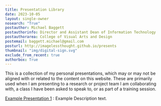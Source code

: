 ```yaml
---
title: Presentation Library
date: 2023-10-05
layout: single-owner
nosearch: "True"
postauthor: Michael Baggett
postauthorinfo: Director and Assistant Dean of Information Technology
postauthorarea: College of Visual Arts and Design
postemail: baggett.michael@gmail.com
posturl: http://imagelessthought.github.io/presents 
thumbnail: "img/digital-sign.svg"
exclude_from_recent: true
authorbox: True
---
```

This is a collection of my personal presentations, which may or may not be aligned with or related to the content on this website.  These are primarily used when I am presenting to a research or project team I am collaborating with, a class I have been asked to speak to, or as part of a training session.  

[Example Presentation 1](/presents/sub 'Example Presentation 1') : Example Description text.

